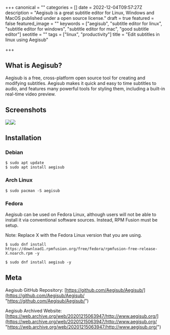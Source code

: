+++
canonical = ""
categories = []
date = 2022-12-04T09:57:27Z
description = "Aegisub is a great subtitle editor for Linux, Windows and MacOS published under a open source license."
draft = true
featured = false
featured_image = ""
keywords = ["aegisub", "subtitle editor for linux", "subtitle editor for windows", "subtitle editor for mac", "good subtitle editor"]
seotitle = ""
tags = ["linux", "productivity"]
title = "Edit subtitles in linux using Aegisub"

+++
## What is Aegisub?

Aegisub is a free, cross-platform open source tool for creating and modifying subtitles. Aegisub makes it quick and easy to time subtitles to audio, and features many powerful tools for styling them, including a built-in real-time video preview.

## Screenshots

![](/uploads/2022-12-04-aegisub-screenshot-1.png)![](/uploads/2022-12-04-aegisub-screenshot-2.png)

## Installation

### Debian

```shell
$ sudo apt update
$ sudo apt install aegisub
```

### Arch Linux

```shell
$ sudo pacman -S aegisub
```

### Fedora

Aegisub can be used on Fedora Linux, although users will not be able to install it via conventional software sources. Instead, RPM Fusion must be setup.

Note: Replace X with the Fedora Linux version that you are using.

```shell
$ sudo dnf install https://download1.rpmfusion.org/free/fedora/rpmfusion-free-release-X.noarch.rpm -y
    
$ sudo dnf install aegisub -y
```

## Meta

Aegisub GitHub Repository: [https://github.com/Aegisub/Aegisub/](https://github.com/Aegisub/Aegisub/ "https://github.com/Aegisub/Aegisub/")

Aegisub Archived Website: [https://web.archive.org/web/20201215063947/http://www.aegisub.org/](https://web.archive.org/web/20201215063947/http://www.aegisub.org/ "https://web.archive.org/web/20201215063947/http://www.aegisub.org/")